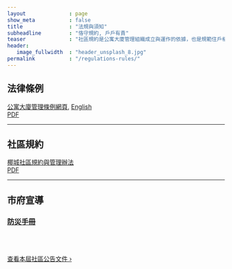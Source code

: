 ```yaml
---
layout              : page
show_meta           : false
title               : "法規與須知"
subheadline         : "恪守規約, 戶戶有責"
teaser              : "社區規約是公寓大廈管理組織成立與運作的依據，也是規範住戶權利義務關係的重要依據"
header:
   image_fullwidth  : "header_unsplash_8.jpg"
permalink           : "/regulations-rules/"
---
```

## 法律條例

[公寓大廈管理條例網頁](https://law.moj.gov.tw/LawClass/LawAll.aspx?pcode=D0070118), [English](https://law.moj.gov.tw/ENG/LawClass/LawAll.aspx?pcode=D0070118)<br>
[PDF](https://github.com/coconutcity30050/community27/blob/gh-pages/assets/rules/%E5%85%AC%E5%AF%93%E5%A4%A7%E5%BB%88%E7%AE%A1%E7%90%86%E6%A2%9D%E4%BE%8B111-05-11.pdf)<br>

---
## 社區規約

[椰城社區規約與管理辦法](http://coconutcity30050.github.io/community27/rules/)<br>
[PDF](https://github.com/coconutcity30050/community27/blob/gh-pages/assets/rules/%E6%A4%B0%E5%9F%8E%E7%A4%BE%E5%8D%80%E8%A6%8F%E7%B4%84%E5%8F%8A%E7%AE%A1%E7%90%86%E8%BE%A6%E6%B3%95113-10-17.pdf)<br>

---
## 市府宣導

### [防災手冊](https://github.com/coconutcity30050/community27/blob/gh-pages/assets/rules/%E6%96%B0%E7%AB%B9%E5%B8%82%E9%98%B2%E7%81%BD%E6%89%8B%E5%86%8A.pdf)
<br>
<br>
<p><a class="radius button small" href="{{ site.url }}{{ site.baseurl }}/documentation/">查看本屆社區公告文件 ›</a></p>

